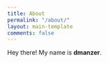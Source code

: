 ```yaml
---
title: About
permalink: "/about/"
layout: main-template
comments: false
---
```


Hey there! My name is **dmanzer**.
